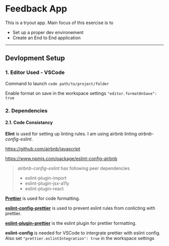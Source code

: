 # Feedback App

This is a tryout app. Main focus of this esercise is to

* Set up a proper dev environement
* Create an End to End application

---

## Devlopment Setup

### 1. Editor Used - VSCode

Command to launch
`code path/to/project/folder`

Enable format on save in the workspace settings
`"editor.formatOnSave": true`

### 2. Dependencies

#### 2.1. Code Consistancy

**Elint** is used for setting up linting rules. I am using airbnb linting _airbnb-config-eslint_.

https://github.com/airbnb/javascript

https://www.npmjs.com/package/eslint-config-airbnb

> _airbnb-config-eslint_ has following peer dependencies
>
> * eslint-plugin-import
> * eslint-plugin-jsx-a11y
> * eslint-plugin-react

[**Prettier**](https://github.com/prettier/prettier) is used for code formatting.

[**eslint-config-prettier**](https://github.com/prettier/eslint-config-prettier) is used to prevent eslint rules from conlicting with prettier.

[**eslint-plugin-prettier**](https://github.com/prettier/eslint-plugin-prettier) is the eslint plugin for prettier formatting.

**eslint-config** is needed for VSCode to intergrate prettier with eslint config. Also set `"prettier.eslintIntegration": true` in the workspace settings
